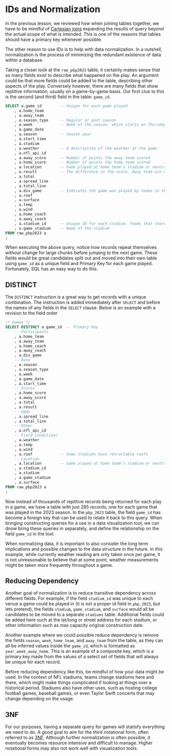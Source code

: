 # IDs and Normalization

In the previous lesson, we reviewed how when joining tables together, we have to be mindful of [Cartesian joins](../Week-3/03_01-JOINs.md) expanding the results of query beyond the actual scope of what is intended. This is one of the reasons that tables should have a primary key whenever possible.

The other reason to use IDs is to help with data normalization. In a nutshell, normalization is the process of minimizing the redundant existence of data within a database.

Taking a closer look at the `raw_pbp2023` table, it certainly makes sense that so many fields exist to describe what happened on the play. An argument could be that more fields could be added to the table, describing other aspects of the play. Conversely however, there are many fields that show reptitive information, usually on a game-by-game basis. Our first clue to this is the second (and third) field in the table: `game_id`.

```sql
SELECT a.game_id        -- Unique for each game played
    , a.home_team
    , a.away_team
    , a.season_type     -- Regular or post season
    , a.week            -- Week of the season, which starts on Thursday
    , a.game_date
    , a.season          -- Season year
    , a.start_time
    , a.stadium
    , a.weather         -- A description of the weather at the game
    , a.nfl_api_id
    , a.away_score      -- Number of points the away team scored
    , a.home_score      -- Number of points the home team scored
    , a.location        -- Game played at home team's stadium or neutral site
    , a.result          -- The difference in the score. Away team win will be a negative number
    , a.total
    , a.spread_line
    , a.total_line
    , a.div_game        -- Indicates the game was played by teams in the same division
    , a.roof
    , a.surface
    , a.temp
    , a.wind
    , a.home_coach
    , a.away_coach
    , a.stadium_id      -- Unique ID for each stadium. Teams that share a stadium will have the same stadium_id for home games
    , a.game_stadium    -- Name of the stadium
FROM raw_pbp2023 a
;
```

When executing the above query, notice how records repeat themselves without change for large chunks before jumping to the next game. These fields would be great candidates split out and moved into their own table using `game_id` as a unique field and Primary Key for each game played. Fortunately, SQL has an easy way to do this.

## DISTINCT

The `DISTINCT` instruction is a great way to get records with a unique combination. The instruction is added immediately after `SELECT` and before the names of any fields in the `SELECT` clause. Below is an example with a revision to the field order

```sql
/* Games */
SELECT DISTINCT a.game_id  -- Primary Key
    -- Participants
    , a.home_team
    , a.away_team
    , a.home_coach
    , a.away_coach
    , a.div_game
    -- Date
    , a.season
    , a.season_type
    , a.week
    , a.game_date
    , a.start_time
    -- Scores
    , a.home_score
    , a.away_score
    , a.total
    , a.result
    -- Odds
    , a.spread_line
    , a.total_line
    -- Other
    , a.nfl_api_id
    -- Field Conditions
    , a.weather
    , a.temp
    , a.wind
    , a.roof            -- Some stadiums have retractable roofs
    -- Location
    , a.location        -- Game played at home team's stadium or neutral site
    , a.stadium_id
    , a.stadium
    , a.game_stadium
    , a.surface
FROM raw_pbp2023 a
;
```

Now instead of thousands of reptitive records being returned for each play in a game, we have a table with just 285 records, one for each game that was played in the 2023 season. In the `pbp_2023` table, the field `game_id` has become a foreign key that can be used to relate it back to this query. When bringing constructing queries for a use in a data visualization tool, we can dnow bring these queries in separately, and define the relationship on the field `game_id` in the tool.

When normalizing data, it is important to also consider the long term implications and possible changes to the data structure in the future. In this example, while currently weather reading are only taken once per game, it is not unreasonable to believe that at some point, weather measurements might be taken more frequently throughout a game.

## Reducing Dependency

Another goal of normalization is to reduce transitive dependency across different fields. For example, if the field `stadium_id` was unique to each venue a game could be played in (it is not a proper id field in `pbp_2023`, but lets pretend), the fields `stadium`, `game_stadium`, and `surface` would all be candidates to be moved to a separate `stadiums` table. Additional fields could be added here such at the lat/long or street address for each stadium, or other information such as max capacity original construction date.

Another example where we could possible reduce dependency is remove the fields `season`, `week`, `home_team`, and `away_team` from the table, as they can all be inferred values inside the `game_id`, which is formatted as `year_week_away_home`. This is an example of a composite key, which is a primary key made from the values of a select set of fields that will always be unique for each record.

Before reducing dependency like this, be mindful of how your data might be used. In the context of NFL stadiums, teams change stadiums here and there, which might make things complicated if looking at things over a historical period. Stadiums also have other uses, such as hosting college football games, baseball games, or even Taylor Swift concerts that may change depending on the usage.

## 3NF

For our purposes, having a separate query for games will statisfy everything we need to do. A good goal to aim for the third notational form, often referred to as [3NF](https://en.wikipedia.org/wiki/Database_normalization#Satisfying_3NF). Although further normalization is often possible, it eventually becomes resource intensive and difficult to manage. Higher notational forms may also not work well with visualization tools.

